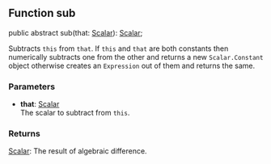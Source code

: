 ## Function sub

<declaration>

public abstract sub(that: [Scalar](reference/v/0.2.1/quantities/Scalar)): [Scalar](reference/v/0.2.1/quantities/Scalar);

</declaration>

Subtracts `this` from `that`. If `this` and `that` are both constants
then numerically subtracts one from the other and returns a new `Scalar.Constant` object
otherwise creates an `Expression` out of them and returns the same.

### Parameters
* **that**: [Scalar](reference/v/0.2.1/quantities/Scalar)<br>
 The scalar to subtract from `this`.

### Returns
 [Scalar](reference/v/0.2.1/quantities/Scalar):
  The result of algebraic difference.